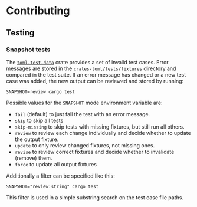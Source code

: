 # Contributing

## Testing

### Snapshot tests
The [`toml-test-data`](https://crates.io/crates/toml-test-data) crate provides a set of invalid test cases.
Error messages are stored in the `crates-toml/tests/fixtures` directory and compared in the test suite.
If an error message has changed or a new test case was added, the new output can be reviewed and stored by running:
```
SNAPSHOT=review cargo test
```
Possible values for the `SNAPSHOT` mode environment variable are:
- `fail` (default) to just fail the test with an error message.
- `skip` to skip all tests
- `skip-missing` to skip tests with missing fixtures, but still run all others.
- `review` to review each change individually and decide whether to update the output fixture.
- `update` to only review changed fixtures, not missing ones.
- `revise` to review correct fixtures and decide whether to invalidate (remove) them.
- `force` to update all output fixtures

Additionally a filter can be specified like this:
```
SNAPSHOT="review:string" cargo test
```
This filter is used in a simple substring search on the test case file paths.
